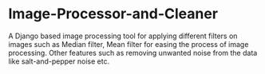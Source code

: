 # Image-Processor-and-Cleaner
 A Django based image processing tool for applying different filters on images such as Median filter, Mean filter for easing the process of image processing. Other features such as removing unwanted noise from the data like salt-and-pepper noise etc.
